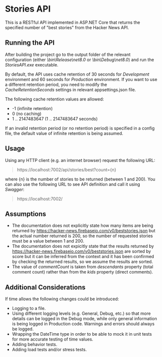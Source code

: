 ﻿# Stories API

This is a RESTful API implemented in ASP.NET Core that returns the specified number of "best stories" from the Hacker News API.

## Running the API

After building the project go to the output folder of the relevant configuration (either *\bin\Release\net8.0* or *\bin\Debug\net8.0*) and run the *StoriesAPI.exe* executable.

By default, the API uses cache retention of 30 seconds for *Development* environment and 60 seconds for *Production* environment. If you want to use a different retention period, you need to modify the *CacheRetentionSeconds* settings in relevant appsettings.json file.

The following cache retention values are allowed:

- -1 (infinite retention)
- 0 (no caching)
-  1 .. 2147483647 (1 .. 2147483647 seconds)

If an invalid retention period (or no retention period) is specified in a config file, the default value of infinite retention is being assumed.

## Usage

Using any HTTP client (e.g. an internet browser) request the following URL:
> https://localhost:7002/api/stories/best?count={n}

where {n} is the number of stories to be returned (between 1 and 200).
You can also use the following URL to see API definition and call it using *Swagger*:
> https://localhost:7002/

## Assumptions

- The documentation does not explicitly state how many items are being returned by https://hacker-news.firebaseio.com/v0/beststories.json but the actual number returned is 200, so the number of requested stories must be a value between 1 and 200.
- The documentation does not expicitly state that the results returned by https://hacker-news.firebaseio.com/v0/beststories.json are sorted by score but it can be inferred from the context and it has been confirmed by checking the returned results, so we assume the results are sorted.
- The value of *commentCount* is taken from *descendants* property (total comment count) rather than from the *kids* property (direct comments).

## Additional Considerations

If time allows the following changes could be introduced:

- Logging to a file.
- Using different logging levels (e.g. General, Debug, etc.) so that more details can be logged in the Debug mode, while only general information is being logged in Production code. Warnings and errors should always be logged.
- Wrapping the DateTime type in order to be able to mock it in unit tests for more accurate testing of time values.
- Adding behavior tests.
- Adding load tests and/or stress tests.